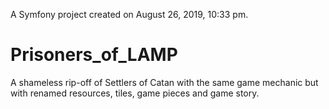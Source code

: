 A Symfony project created on August 26, 2019, 10:33 pm.

# Prisoners_of_LAMP
A shameless rip-off of Settlers of Catan with the same game mechanic but with renamed resources, tiles, game pieces and game story.
